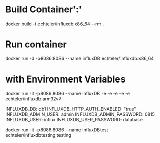 
# Build Container':'

docker build -t echteler/influxdb:x86_64 --rm .  

# Run container

docker run -d -p8086:8086 --name influxDB echteler/influxdb:x86_64

# with Environment Variables

docker run -it -p8086:8086 --name influxDB -e -e -e -e -e echteler/influxdb:arm32v7

INFLUXDB_DB: db1
      INFLUXDB_HTTP_AUTH_ENABLED: "true"
      INFLUXDB_ADMIN_USER: admin
      INFLUXDB_ADMIN_PASSWORD: 0815
      INFLUXDB_USER: influx
      INFLUXDB_USER_PASSWORD: database

docker run -it -p8086:8086 --name influxDBtest echteler/influxdbtesting:testing